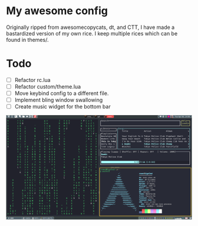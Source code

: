 My awesome config
=======
Originally ripped from awesomecopycats, dt, and CTT, I have made a bastardized version of my own rice.
I keep multiple rices which can be found in themes/.

Todo
=======
- [ ] Refactor rc.lua
- [ ] Refactor custom/theme.lua
- [ ] Move keybind config to a different file.
- [ ] Implement bling window swallowing
- [ ] Create music widget for the bottom bar

![rice.png](assets/rice.png)
